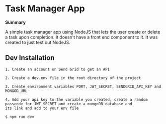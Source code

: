 # Task Manager App

**Summary**

A simple task manager app using NodeJS that lets the user create or delete a task upon completion. 
It doesn't have a front end component to it. It was created to just test out NodeJS.

## Dev Installation

```
1. Create an account on Send Grid to get an API
```
```
2. Create a dev.env file in the root directory of the project
```
```
3. Create environment variables PORT, JWT_SECRET, SENDGRID_API_KEY and MONGOD_URL
```
```
4. Add your api key to the variable you created, create a random passcode for JWT_SECRET and create a mongoDB database and 
its link and add to your env file
```
```
$ npm run dev
```
